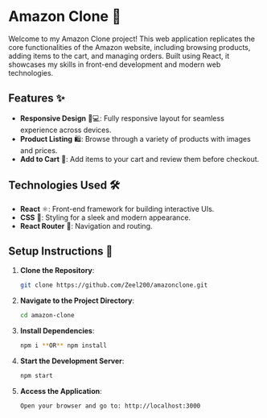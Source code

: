 # Amazon Clone 🛒

Welcome to my Amazon Clone project! This web application replicates the core functionalities of the Amazon website, including browsing products, adding items to the cart, and managing orders. Built using React, it showcases my skills in front-end development and modern web technologies.

## Features ✨

- **Responsive Design** 📱💻: Fully responsive layout for seamless experience across devices.
- **Product Listing** 🛍️: Browse through a variety of products with images and prices.
- **Add to Cart** 🛒: Add items to your cart and review them before checkout.

## Technologies Used 🛠️

- **React** ⚛️: Front-end framework for building interactive UIs.
- **CSS** 🎨: Styling for a sleek and modern appearance.
- **React Router** 🚦: Navigation and routing.

## Setup Instructions 🚀

1. **Clone the Repository**:
   ```bash
   git clone https://github.com/Zeel200/amazonclone.git

2. **Navigate to the Project Directory**:
   ```bash
   cd amazon-clone

3. **Install Dependencies**:
   ```bash
   npm i **OR** npm install

4. **Start the Development Server**:
   ```bash
   npm start

5. **Access the Application**:
   ```bash
   Open your browser and go to: http://localhost:3000